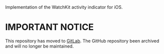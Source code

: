 Implementation of the WatchKit activity indicator for iOS.

# IMPORTANT NOTICE
This repository has moved to [GitLab](https://gitlab.joris-vervuurt.com/swift/wkactivityindicator).
The GitHub repository been archived and will no longer be maintained.
